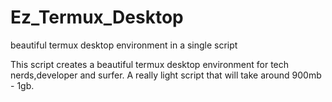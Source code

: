 # Ez_Termux_Desktop
beautiful termux desktop environment in a single script

This script creates a beautiful termux desktop environment for tech nerds,developer and surfer.
A really light script that will take around 900mb - 1gb.
